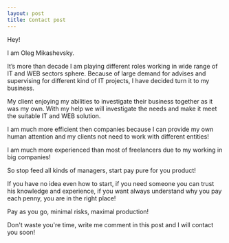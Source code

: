 ```yaml
---
layout: post
title: Contact post
---
```


Hey!

I  am Oleg Mikashevsky.

It’s more than decade I am playing different roles working in wide range of IT and WEB sectors sphere. Because of large demand for advises and supervising for different kind of IT projects, I have decided turn it to my business.

My client enjoying my abilities to investigate their business together as it was my own. With my help we will investigate the needs and make it meet the suitable IT and WEB solution.

I am much more efficient then companies because I can provide my own human attention and my clients not need to work with different entities!

I am much more experienced than most of freelancers due to my working in big companies!

So stop feed all kinds of managers, start pay pure for you product!

If you have no idea even how to start, if you need someone you can trust his knowledge and experience, if you want always understand why you pay each penny, you are in the right place!

Pay as you go, minimal risks, maximal production!

Don't waste you're time, write me comment in this post and I will contact you soon! 
